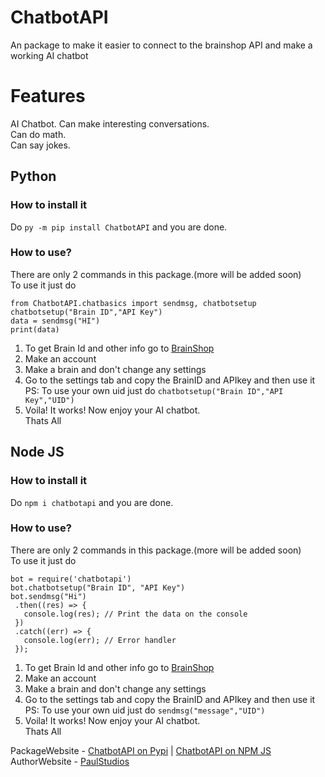 # ChatbotAPI  
 An package to make it easier to connect to the brainshop API and make a working AI chatbot  
 
# Features
 AI Chatbot. Can make interesting conversations.  
 Can do math.  
 Can say jokes.  
 
 ## Python
 ### How to install it  
 Do `py -m pip install ChatbotAPI` and you are done.  
 
 ### How to use?  
 There are only 2 commands in this package.(more will be added soon)  
 To use it just do  
 ```
 from ChatbotAPI.chatbasics import sendmsg, chatbotsetup  
 chatbotsetup("Brain ID","API Key")  
 data = sendmsg("HI")  
 print(data)  
 ```
 1. To get Brain Id and other info go to [BrainShop](https://brainshop.ai)  
 2. Make an account  
 3. Make a brain and don't change any settings  
 4. Go to the settings tab and copy the BrainID and APIkey and then use it  
    PS: To use your own uid just do `chatbotsetup("Brain ID","API Key","UID")`  
 5. Voila! It works! Now enjoy your AI chatbot.  
 Thats All  
 
 
 ## Node JS
 ### How to install it  
 Do `npm i chatbotapi` and you are done.  
 
### How to use?  
 There are only 2 commands in this package.(more will be added soon)  
 To use it just do  
 ```
bot = require('chatbotapi')
bot.chatbotsetup("Brain ID", "API Key")
bot.sendmsg("Hi")
  .then((res) => {
    console.log(res); // Print the data on the console
  })
  .catch((err) => {
    console.log(err); // Error handler
  }); 
 ```
 1. To get Brain Id and other info go to [BrainShop](https://brainshop.ai)  
 2. Make an account  
 3. Make a brain and don't change any settings  
 4. Go to the settings tab and copy the BrainID and APIkey and then use it  
    PS: To use your own uid just do `sendmsg("message","UID")`  
 5. Voila! It works! Now enjoy your AI chatbot.  
 Thats All  
 



 PackageWebsite - [ChatbotAPI on Pypi](https://pypi.org/project/BrainshopChatbotAPI/)  |  [ChatbotAPI on NPM JS](https://www.npmjs.com/package/chatbotapi)
 AuthorWebsite - [PaulStudios](https://paulstudios.great-site.net)  
